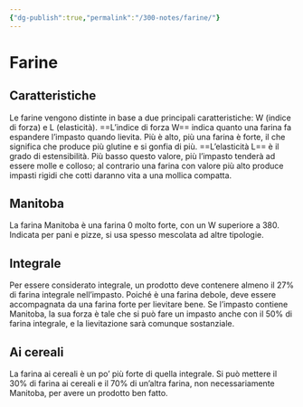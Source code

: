 ```yaml
---
{"dg-publish":true,"permalink":"/300-notes/farine/"}
---
```


# Farine
## Caratteristiche
Le farine vengono distinte in base a due principali caratteristiche: W (indice di forza) e L (elasticità). 
==L’indice di forza W== indica quanto una farina fa espandere l’impasto quando lievita. Più è alto, più una farina è forte, il che significa che produce più glutine e si gonfia di più.
==L’elasticità L== è il grado di estensibilità. Più basso questo valore, più l’impasto tenderà ad essere molle e colloso; al contrario una farina con valore più alto produce impasti rigidi che cotti daranno vita a una mollica compatta.
## Manitoba
La farina Manitoba è una farina 0 molto forte, con un W superiore a 380. Indicata per pani e pizze, si usa spesso mescolata ad altre tipologie.
## Integrale
Per essere considerato integrale, un prodotto deve contenere almeno il 27% di farina integrale nell’impasto. Poiché è una farina debole, deve essere accompagnata da una farina forte per lievitare bene. Se l’impasto contiene Manitoba, la sua forza è tale che si può fare un impasto anche con il 50% di farina integrale, e la lievitazione sarà comunque sostanziale.
## Ai cereali
La farina ai cereali è un po’ più forte di quella integrale. Si può mettere il 30% di farina ai cereali e il 70% di un’altra farina, non necessariamente Manitoba, per avere un prodotto ben fatto.